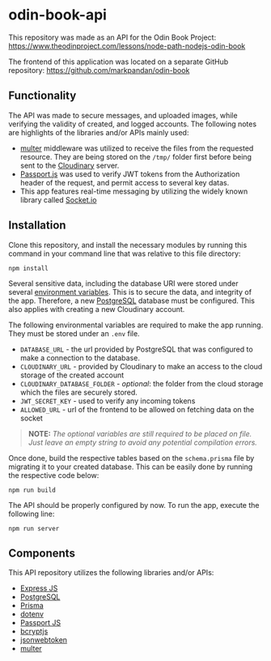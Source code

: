 # odin-book-api

This repository was made as an API for the Odin Book Project: https://www.theodinproject.com/lessons/node-path-nodejs-odin-book

The frontend of this application was located on a separate GitHub repository: https://github.com/markpandan/odin-book

## Functionality

The API was made to secure messages, and uploaded images, while verifying the validity of created, and logged accounts. The following notes are highlights of the libraries and/or APIs mainly used:

- [multer](https://expressjs.com/en/resources/middleware/multer.html) middleware was utilized to receive the files from the requested resource. They are being stored on the `/tmp/` folder first before being sent to the [Cloudinary](https://cloudinary.com/) server.
- [Passport.js](https://www.passportjs.org/) was used to verify JWT tokens from the Authorization header of the request, and permit access to several key datas.
- This app features real-time messaging by utilizing the widely known library called [Socket.io](https://socket.io/)

## Installation

Clone this repository, and install the necessary modules by running this command in your command line that was relative to this file directory:

```
npm install
```

Several sensitive data, including the database URI were stored under several [environment variables](https://en.wikipedia.org/wiki/Environment_variable). This is to secure the data, and integrity of the app. Therefore, a new [PostgreSQL](https://www.postgresql.org/) database must be configured. This also applies with creating a new Cloudinary account.

The following environmental variables are required to make the app running. They must be stored under an `.env` file.

- `DATABASE_URL` - the url provided by PostgreSQL that was configured to make a connection to the database.
- `CLOUDINARY_URL` - provided by Cloudinary to make an access to the cloud storage of the created account
- `CLOUDINARY_DATABASE_FOLDER` - _optional_: the folder from the cloud storage which the files are securely stored.
- `JWT_SECRET_KEY` - used to verify any incoming tokens
- `ALLOWED_URL` - url of the frontend to be allowed on fetching data on the socket

> **NOTE:** _The optional variables are still required to be placed on file. Just leave an empty string to avoid any potential compilation errors._

Once done, build the respective tables based on the `schema.prisma` file by migrating it to your created database. This can be easily done by running the respective code below:

```
npm run build
```

The API should be properly configured by now. To run the app, execute the following line:

```
npm run server
```

## Components

This API repository utilizes the following libraries and/or APIs:

- [Express JS](https://expressjs.com/)
- [PostgreSQL](https://www.postgresql.org/)
- [Prisma](https://www.prisma.io/)
- [dotenv](https://www.npmjs.com/package/dotenv)
- [Passport JS](https://www.passportjs.org/)
- [bcryptjs](https://www.npmjs.com/package/bcryptjs)
- [jsonwebtoken](https://github.com/auth0/node-jsonwebtoken)
- [multer](https://expressjs.com/en/resources/middleware/multer.html)
